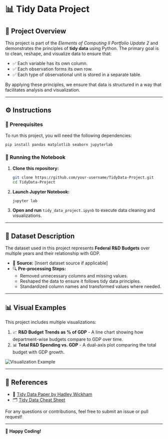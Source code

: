 # 📊 Tidy Data Project

## 📝 Project Overview
This project is part of the *Elements of Computing II Portfolio Update 2* and demonstrates the principles of **tidy data** using Python. The primary goal is to clean, reshape, and visualize data to ensure that:
- ✅ Each variable has its own column.
- ✅ Each observation forms its own row.
- ✅ Each type of observational unit is stored in a separate table.

By applying these principles, we ensure that data is structured in a way that facilitates analysis and visualization.

---

## ⚙️ Instructions
### 📌 Prerequisites
To run this project, you will need the following dependencies:
```bash
pip install pandas matplotlib seaborn jupyterlab
```

### 🚀 Running the Notebook
1. **Clone this repository:**
   ```bash
   git clone https://github.com/your-username/TidyData-Project.git
   cd TidyData-Project
   ```
2. **Launch Jupyter Notebook:**
   ```bash
   jupyter lab
   ```
3. **Open and run** `tidy_data_project.ipynb` to execute data cleaning and visualizations.

---

## 📂 Dataset Description
The dataset used in this project represents **Federal R&D Budgets** over multiple years and their relationship with GDP.

- 📌 **Source:** [Insert dataset source if applicable]
- 🔍 **Pre-processing Steps:**
  - Removed unnecessary columns and missing values.
  - Reshaped the data to ensure it follows tidy data principles.
  - Standardized column names and transformed values where needed.

---

## 📊 Visual Examples
This project includes multiple visualizations:
1. 📈 **R&D Budget Trends as % of GDP** - A line chart showing how department-wise budgets compare to GDP over time.
2. 📊 **Total R&D Spending vs. GDP** - A dual-axis plot comparing the total budget with GDP growth.

![Visualization Example](path/to/your/image.png)

---

## 🔗 References
- 📄 [Tidy Data Paper by Hadley Wickham](https://vita.had.co.nz/papers/tidy-data.pdf)
- 🗂 [Tidy Data Cheat Sheet](https://www.rstudio.com/resources/cheatsheets/)

For any questions or contributions, feel free to submit an issue or pull request!

---

🚀 **Happy Coding!**